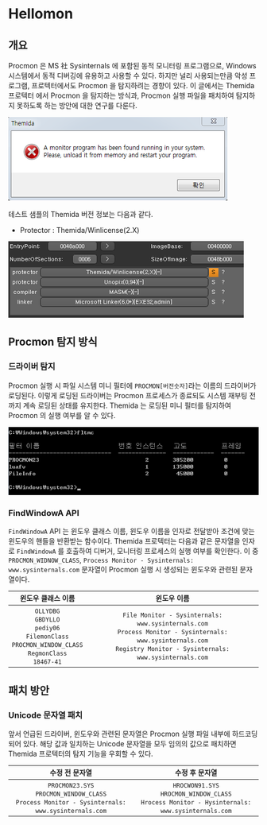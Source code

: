 # Hellomon

## 개요

Procmon 은 MS 社 Sysinternals 에 포함된 동적 모니터링 프로그램으로, Windows 시스템에서 동적 디버깅에 유용하고 사용할 수 있다. 하지만 널리 사용되는만큼 악성 프로그램, 프로텍터에서도 Procmon 을 탐지하려는 경향이 있다.
이 글에서는 Themida 프로텍터 에서 Procmon 을 탐지하는 방식과, Procmon 실행 파일을 패치하여 탐지하지 못하도록 하는 방안에 대한 연구를 다룬다.



![img](https://github.com/Moonding/Hellomon/blob/main/imgs/msg_box.PNG)



테스트 샘플의 Themida 버전 정보는 다음과 같다. 

- Protector : Themida/Winlicense(2.X)

![img](https://github.com/Moonding/Hellomon/blob/main/imgs/die.PNG)





## Procmon 탐지 방식

### 드라이버 탐지

Procmon 실행 시 파일 시스템 미니 필터에 `PROCMON[버전숫자]`라는 이름의 드라이버가 로딩된다. 이렇게 로딩된 드라이버는 Procmon 프로세스가 종료되도 시스템 재부팅 전까지 계속 로딩된 상태를 유지한다. Themida 는 로딩된 미니 필터를 탐지하여 Procmon 의 실행 여부를 알 수 있다.

![img](https://github.com/Moonding/Hellomon/blob/main/imgs/fltmc.PNG)



### FindWindowA API

`FindWindowA` API 는 윈도우 클래스 이름, 윈도우 이름을 인자로 전달받아 조건에 맞는 윈도우의 핸들을 반환받는 함수이다. Themida 프로텍터는 다음과 같은 문자열을 인자로 `FindWindowA` 를 호출하여 디버거, 모니터링 프로세스의 실행 여부를 확인한다. 이 중 `PROCMON_WIDNOW_CLASS`, `Process Monitor - Sysinternals: www.sysinternals.com` 문자열이 Procmon 실행 시 생성되는 윈도우와 관련된 문자열이다.



|                      윈도우 클래스 이름                      |                         윈도우 이름                          |
| :----------------------------------------------------------: | :----------------------------------------------------------: |
| `OLLYDBG`</br>`GBDYLLO`</br>`pediy06`</br>`FilemonClass`</br>`PROCMON_WINDOW_CLASS`</br>`RegmonClass`</br>`18467-41` | `File Monitor - Sysinternals: www.sysinternals.com`</br>`Process Monitor - Sysinternals: www.sysinternals.com`</br>`Registry Monitor - Sysinternals: www.sysinternals.com` |



## 패치 방안

### Unicode 문자열 패치

앞서 언급된 드라이버, 윈도우와 관련된 문자열은 Procmon 실행 파일 내부에 하드코딩되어 있다. 해당 값과 일치하는 Unicode 문자열을 모두 임의의 값으로 패치하면 Themida 프로텍터의 탐지 기능을 우회할 수 있다.



|                        수정 전 문자열                        |                        수정 후 문자열                        |
| :----------------------------------------------------------: | :----------------------------------------------------------: |
| `PROCMON23.SYS`</br>`PROCMON_WINDOW_CLASS`</br>`Process Monitor - Sysinternals: www.sysinternals.com` | `HROCWON91.SYS`</br>`HROCMON_WINDOW_CLASS`</br>`Hrocess Monitor - Hysinternals: www.sysinternals.com` |




